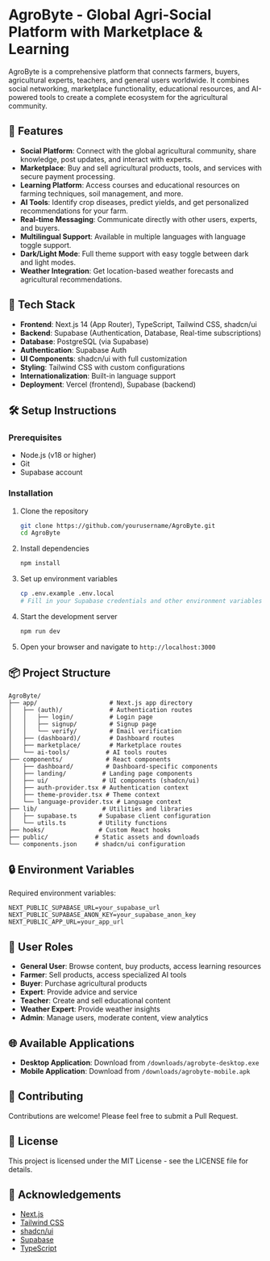 # AgroByte - Global Agri-Social Platform with Marketplace & Learning

AgroByte is a comprehensive platform that connects farmers, buyers, agricultural experts, teachers, and general users worldwide. It combines social networking, marketplace functionality, educational resources, and AI-powered tools to create a complete ecosystem for the agricultural community.

## 🌟 Features

- **Social Platform**: Connect with the global agricultural community, share knowledge, post updates, and interact with experts.
- **Marketplace**: Buy and sell agricultural products, tools, and services with secure payment processing.
- **Learning Platform**: Access courses and educational resources on farming techniques, soil management, and more.
- **AI Tools**: Identify crop diseases, predict yields, and get personalized recommendations for your farm.
- **Real-time Messaging**: Communicate directly with other users, experts, and buyers.
- **Multilingual Support**: Available in multiple languages with language toggle support.
- **Dark/Light Mode**: Full theme support with easy toggle between dark and light modes.
- **Weather Integration**: Get location-based weather forecasts and agricultural recommendations.

## 🚀 Tech Stack

- **Frontend**: Next.js 14 (App Router), TypeScript, Tailwind CSS, shadcn/ui
- **Backend**: Supabase (Authentication, Database, Real-time subscriptions)
- **Database**: PostgreSQL (via Supabase)
- **Authentication**: Supabase Auth
- **UI Components**: shadcn/ui with full customization
- **Styling**: Tailwind CSS with custom configurations
- **Internationalization**: Built-in language support
- **Deployment**: Vercel (frontend), Supabase (backend)

## 🛠️ Setup Instructions

### Prerequisites

- Node.js (v18 or higher)
- Git
- Supabase account

### Installation

1. Clone the repository
   ```bash
   git clone https://github.com/yourusername/AgroByte.git
   cd AgroByte
   ```

2. Install dependencies
   ```bash
   npm install
   ```

3. Set up environment variables
   ```bash
   cp .env.example .env.local
   # Fill in your Supabase credentials and other environment variables
   ```

4. Start the development server
   ```bash
   npm run dev
   ```

5. Open your browser and navigate to `http://localhost:3000`

## 📦 Project Structure

```
AgroByte/
├── app/                    # Next.js app directory
│   ├── (auth)/             # Authentication routes
│   │   ├── login/          # Login page
│   │   ├── signup/         # Signup page
│   │   └── verify/         # Email verification
│   ├── (dashboard)/        # Dashboard routes
│   ├── marketplace/        # Marketplace routes
│   └── ai-tools/          # AI tools routes
├── components/            # React components
│   ├── dashboard/         # Dashboard-specific components
│   ├── landing/          # Landing page components
│   ├── ui/               # UI components (shadcn/ui)
│   ├── auth-provider.tsx # Authentication context
│   ├── theme-provider.tsx # Theme context
│   └── language-provider.tsx # Language context
├── lib/                  # Utilities and libraries
│   ├── supabase.ts      # Supabase client configuration
│   └── utils.ts         # Utility functions
├── hooks/               # Custom React hooks
├── public/             # Static assets and downloads
└── components.json     # shadcn/ui configuration
```

## 🔒 Environment Variables

Required environment variables:

```env
NEXT_PUBLIC_SUPABASE_URL=your_supabase_url
NEXT_PUBLIC_SUPABASE_ANON_KEY=your_supabase_anon_key
NEXT_PUBLIC_APP_URL=your_app_url
```

## 👥 User Roles

- **General User**: Browse content, buy products, access learning resources
- **Farmer**: Sell products, access specialized AI tools
- **Buyer**: Purchase agricultural products
- **Expert**: Provide advice and service
- **Teacher**: Create and sell educational content
- **Weather Expert**: Provide weather insights
- **Admin**: Manage users, moderate content, view analytics

## 🌐 Available Applications

- **Desktop Application**: Download from `/downloads/agrobyte-desktop.exe`
- **Mobile Application**: Download from `/downloads/agrobyte-mobile.apk`

## 🤝 Contributing

Contributions are welcome! Please feel free to submit a Pull Request.

## 📝 License

This project is licensed under the MIT License - see the LICENSE file for details.

## 🙏 Acknowledgements

- [Next.js](https://nextjs.org/)
- [Tailwind CSS](https://tailwindcss.com/)
- [shadcn/ui](https://ui.shadcn.com/)
- [Supabase](https://supabase.com/)
- [TypeScript](https://www.typescriptlang.org/)